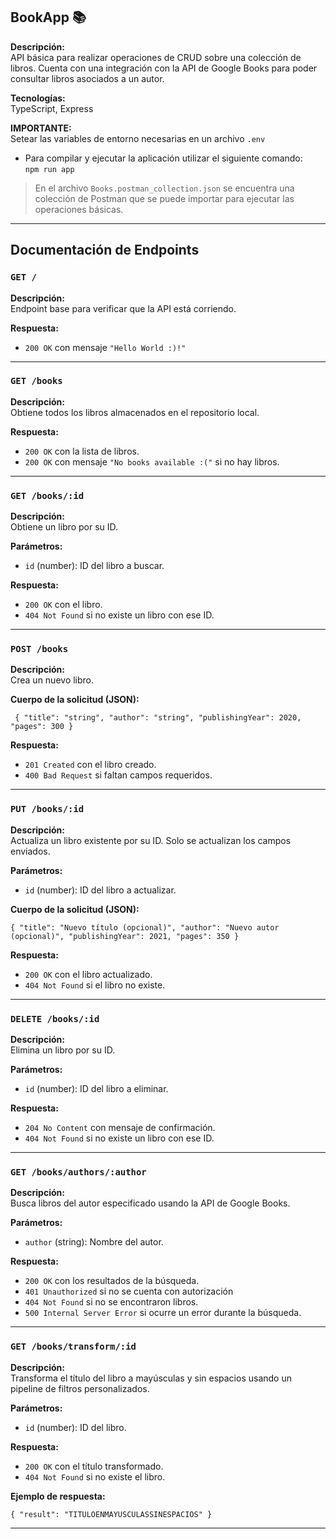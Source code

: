 ## BookApp 📚

**Descripción:**  
API básica para realizar operaciones de CRUD sobre una colección de libros. Cuenta con una integración con la API de Google Books para poder consultar libros asociados a un autor.

**Tecnologías:**  
TypeScript, Express

**IMPORTANTE:**  
Setear las variables de entorno necesarias en un archivo `.env`

- Para compilar y ejecutar la aplicación utilizar el siguiente comando:  
  `npm run app`

> En el archivo `Books.postman_collection.json` se encuentra una colección de Postman que se puede importar para ejecutar las operaciones básicas.

---

## Documentación de Endpoints

### `GET /`

**Descripción:**  
Endpoint base para verificar que la API está corriendo.

**Respuesta:**
- `200 OK` con mensaje `"Hello World :)!"`

---

### `GET /books`

**Descripción:**  
Obtiene todos los libros almacenados en el repositorio local.

**Respuesta:**
- `200 OK` con la lista de libros.
- `200 OK` con mensaje `"No books available :("` si no hay libros.

---

### `GET /books/:id`

**Descripción:**  
Obtiene un libro por su ID.

**Parámetros:**
- `id` (number): ID del libro a buscar.

**Respuesta:**
- `200 OK` con el libro.
- `404 Not Found` si no existe un libro con ese ID.

---
### `POST /books`

**Descripción:**  
Crea un nuevo libro.

**Cuerpo de la solicitud (JSON):**

`
{
  "title": "string",
  "author": "string",
  "publishingYear": 2020,
  "pages": 300
}`

**Respuesta:**
- `201 Created` con el libro creado.
- `400 Bad Request` si faltan campos requeridos.

---

### `PUT /books/:id`

**Descripción:**  
Actualiza un libro existente por su ID. Solo se actualizan los campos enviados.

**Parámetros:**
- `id` (number): ID del libro a actualizar.

**Cuerpo de la solicitud (JSON):**

`
{
  "title": "Nuevo título (opcional)",
  "author": "Nuevo autor (opcional)",
  "publishingYear": 2021,
  "pages": 350
}
`

**Respuesta:**
- `200 OK` con el libro actualizado.
- `404 Not Found` si el libro no existe.

---

### `DELETE /books/:id`

**Descripción:**  
Elimina un libro por su ID.

**Parámetros:**
- `id` (number): ID del libro a eliminar.

**Respuesta:**
- `204 No Content` con mensaje de confirmación.
- `404 Not Found` si no existe un libro con ese ID.

---

### `GET /books/authors/:author`

**Descripción:**  
Busca libros del autor especificado usando la API de Google Books.

**Parámetros:**
- `author` (string): Nombre del autor.

**Respuesta:**
- `200 OK` con los resultados de la búsqueda.
- `401 Unauthorized` si no se cuenta con autorización
- `404 Not Found` si no se encontraron libros.
- `500 Internal Server Error` si ocurre un error durante la búsqueda.

---

### `GET /books/transform/:id`

**Descripción:**  
Transforma el título del libro a mayúsculas y sin espacios usando un pipeline de filtros personalizados.

**Parámetros:**
- `id` (number): ID del libro.

**Respuesta:**
- `200 OK` con el título transformado.
- `404 Not Found` si no existe el libro.

**Ejemplo de respuesta:**

`
{
  "result": "TITULOENMAYUSCULASSINESPACIOS"
}
`

---
